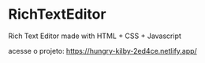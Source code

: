 # RichTextEditor
Rich Text Editor made with HTML + CSS + Javascript

acesse o projeto:
https://hungry-kilby-2ed4ce.netlify.app/

